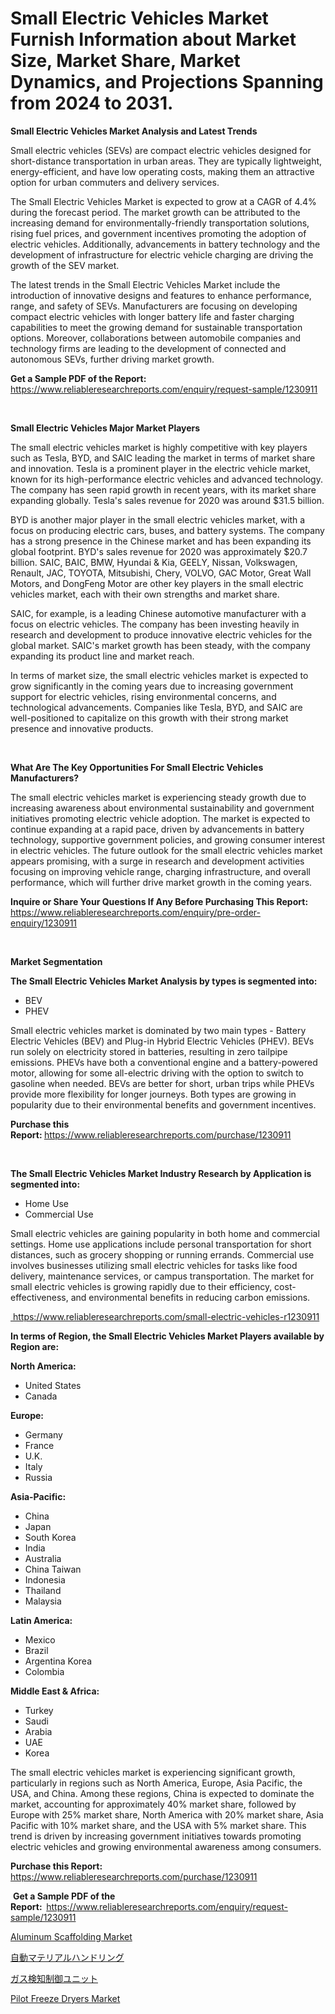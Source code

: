 <p><h1>Small Electric Vehicles Market Furnish Information about Market Size, Market Share, Market Dynamics, and Projections Spanning from 2024 to 2031.</h1></p><p><strong>Small Electric Vehicles Market Analysis and Latest Trends</strong></p>
<p><p>Small electric vehicles (SEVs) are compact electric vehicles designed for short-distance transportation in urban areas. They are typically lightweight, energy-efficient, and have low operating costs, making them an attractive option for urban commuters and delivery services.</p><p>The Small Electric Vehicles Market is expected to grow at a CAGR of 4.4% during the forecast period. The market growth can be attributed to the increasing demand for environmentally-friendly transportation solutions, rising fuel prices, and government incentives promoting the adoption of electric vehicles. Additionally, advancements in battery technology and the development of infrastructure for electric vehicle charging are driving the growth of the SEV market.</p><p>The latest trends in the Small Electric Vehicles Market include the introduction of innovative designs and features to enhance performance, range, and safety of SEVs. Manufacturers are focusing on developing compact electric vehicles with longer battery life and faster charging capabilities to meet the growing demand for sustainable transportation options. Moreover, collaborations between automobile companies and technology firms are leading to the development of connected and autonomous SEVs, further driving market growth.</p></p>
<p><strong>Get a Sample PDF of the Report:&nbsp;</strong> <a href="https://www.reliableresearchreports.com/enquiry/request-sample/1230911">https://www.reliableresearchreports.com/enquiry/request-sample/1230911</a></p>
<p>&nbsp;</p>
<p><strong>Small Electric Vehicles Major Market Players</strong></p>
<p><p>The small electric vehicles market is highly competitive with key players such as Tesla, BYD, and SAIC leading the market in terms of market share and innovation. Tesla is a prominent player in the electric vehicle market, known for its high-performance electric vehicles and advanced technology. The company has seen rapid growth in recent years, with its market share expanding globally. Tesla's sales revenue for 2020 was around $31.5 billion.</p><p>BYD is another major player in the small electric vehicles market, with a focus on producing electric cars, buses, and battery systems. The company has a strong presence in the Chinese market and has been expanding its global footprint. BYD's sales revenue for 2020 was approximately $20.7 billion. SAIC, BAIC, BMW, Hyundai & Kia, GEELY, Nissan, Volkswagen, Renault, JAC, TOYOTA, Mitsubishi, Chery, VOLVO, GAC Motor, Great Wall Motors, and DongFeng Motor are other key players in the small electric vehicles market, each with their own strengths and market share.</p><p>SAIC, for example, is a leading Chinese automotive manufacturer with a focus on electric vehicles. The company has been investing heavily in research and development to produce innovative electric vehicles for the global market. SAIC's market growth has been steady, with the company expanding its product line and market reach.</p><p>In terms of market size, the small electric vehicles market is expected to grow significantly in the coming years due to increasing government support for electric vehicles, rising environmental concerns, and technological advancements. Companies like Tesla, BYD, and SAIC are well-positioned to capitalize on this growth with their strong market presence and innovative products.</p></p>
<p>&nbsp;</p>
<p><strong>What Are The Key Opportunities For Small Electric Vehicles Manufacturers?</strong></p>
<p><p>The small electric vehicles market is experiencing steady growth due to increasing awareness about environmental sustainability and government initiatives promoting electric vehicle adoption. The market is expected to continue expanding at a rapid pace, driven by advancements in battery technology, supportive government policies, and growing consumer interest in electric vehicles. The future outlook for the small electric vehicles market appears promising, with a surge in research and development activities focusing on improving vehicle range, charging infrastructure, and overall performance, which will further drive market growth in the coming years.</p></p>
<p><strong>Inquire or Share Your Questions If Any Before Purchasing This Report:</strong> <a href="https://www.reliableresearchreports.com/enquiry/pre-order-enquiry/1230911">https://www.reliableresearchreports.com/enquiry/pre-order-enquiry/1230911</a></p>
<p>&nbsp;</p>
<p><strong>Market Segmentation</strong></p>
<p><strong>The Small Electric Vehicles Market Analysis by types is segmented into:</strong></p>
<p><ul><li>BEV</li><li>PHEV</li></ul></p>
<p><p>Small electric vehicles market is dominated by two main types - Battery Electric Vehicles (BEV) and Plug-in Hybrid Electric Vehicles (PHEV). BEVs run solely on electricity stored in batteries, resulting in zero tailpipe emissions. PHEVs have both a conventional engine and a battery-powered motor, allowing for some all-electric driving with the option to switch to gasoline when needed. BEVs are better for short, urban trips while PHEVs provide more flexibility for longer journeys. Both types are growing in popularity due to their environmental benefits and government incentives.</p></p>
<p><strong>Purchase this Report:&nbsp;</strong><a href="https://www.reliableresearchreports.com/purchase/1230911">https://www.reliableresearchreports.com/purchase/1230911</a></p>
<p>&nbsp;</p>
<p><strong>The Small Electric Vehicles Market Industry Research by Application is segmented into:</strong></p>
<p><ul><li>Home Use</li><li>Commercial Use</li></ul></p>
<p><p>Small electric vehicles are gaining popularity in both home and commercial settings. Home use applications include personal transportation for short distances, such as grocery shopping or running errands. Commercial use involves businesses utilizing small electric vehicles for tasks like food delivery, maintenance services, or campus transportation. The market for small electric vehicles is growing rapidly due to their efficiency, cost-effectiveness, and environmental benefits in reducing carbon emissions.</p></p>
<p><a href="https://www.reliableresearchreports.com/small-electric-vehicles-r1230911">&nbsp;https://www.reliableresearchreports.com/small-electric-vehicles-r1230911</a></p>
<p><strong>In terms of Region, the Small Electric Vehicles Market Players available by Region are:</strong></p>
<p>
    <p> <strong> North America: </strong>
        <ul>
            <li>United States</li>
            <li>Canada</li>
        </ul>
        </p> 
    <p> <strong> Europe: </strong>
        <ul>
            <li>Germany</li>
            <li>France</li>
            <li>U.K.</li>
            <li>Italy</li>
            <li>Russia</li>
        </ul>
        </p> 
    <p> <strong> Asia-Pacific: </strong>
        <ul>
            <li>China</li>
            <li>Japan</li>
            <li>South Korea</li>
            <li>India</li>
            <li>Australia</li>
            <li>China Taiwan</li>
            <li>Indonesia</li>
            <li>Thailand</li>
            <li>Malaysia</li>
        </ul>
        </p> 
    <p> <strong> Latin America: </strong>
        <ul>
            <li>Mexico</li>
            <li>Brazil</li>
            <li>Argentina Korea</li>
            <li>Colombia</li>
        </ul>
        </p> 
    <p> <strong> Middle East & Africa: </strong>
        <ul>
            <li>Turkey</li>
            <li>Saudi</li>
            <li>Arabia</li>
            <li>UAE</li>
            <li>Korea</li>
        </ul>
    </p>
    </p>
<p><p>The small electric vehicles market is experiencing significant growth, particularly in regions such as North America, Europe, Asia Pacific, the USA, and China. Among these regions, China is expected to dominate the market, accounting for approximately 40% market share, followed by Europe with 25% market share, North America with 20% market share, Asia Pacific with 10% market share, and the USA with 5% market share. This trend is driven by increasing government initiatives towards promoting electric vehicles and growing environmental awareness among consumers.</p></p>
<p><strong>Purchase this Report: </strong><a href="https://www.reliableresearchreports.com/purchase/1230911">https://www.reliableresearchreports.com/purchase/1230911</a></p>
<p>&nbsp;<strong>Get a Sample PDF of the Report:&nbsp;&nbsp;</strong><a href="https://www.reliableresearchreports.com/enquiry/request-sample/1230911">https://www.reliableresearchreports.com/enquiry/request-sample/1230911</a></p>
<p><strong></strong></p>
<p><p><a href="https://github.com/ockatxef85/Market-Research-Report-List-1/blob/main/aluminum-scaffolding-market.md">Aluminum Scaffolding Market</a></p><p><a href="https://github.com/DanykaKilback/Market-Research-Report-List-1/blob/main/7161367121419.md">自動マテリアルハンドリング</a></p><p><a href="https://github.com/RandallRunte2023/Market-Research-Report-List-1/blob/main/2840789121418.md">ガス検知制御ユニット</a></p><p><a href="https://github.com/msbsaifansami/Market-Research-Report-List-1/blob/main/pilot-freeze-dryers-market.md">Pilot Freeze Dryers Market</a></p></p>